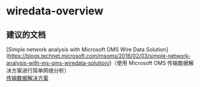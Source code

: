 
<properties
    pageTitle="wiredata-overview"
    description="与传输数据相关的问题：概述"
    service="microsoft.operationalinsights"
    resource="operationalinsightsaccounts"
    authors="adoylemsft"
    displayorder=""
    selfHelpType="generic"
    supportTopicIds="32536648"
    resourceTags=""
    productPesIds="15725"
    cloudEnvironments="public, Blackforest, Fairfax"
/>


# <a name="wiredata-overview"></a>wiredata-overview


## <a name="recommended-documents"></a>**建议的文档**
[Simple network analysis with Microsoft OMS Wire Data Solution] (https://blogs.technet.microsoft.com/msoms/2016/02/03/simple-network-analysis-with-ms-oms-wiredata-solution/)（使用 Microsoft OMS 传输数据解决方案进行简单网络分析） <br>
[传输数据解决方案](https://azure.microsoft.com/documentation/articles/log-analytics-wire-data/)


<!--HONumber=Dec16_HO1-->


